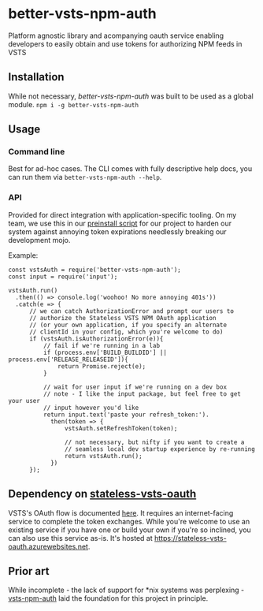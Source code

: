 # better-vsts-npm-auth
Platform agnostic library and acompanying oauth service enabling developers to easily obtain and use tokens for authorizing NPM feeds in VSTS

## Installation
While not necessary, _better-vsts-npm-auth_ was built to be used as a global module.
`npm i -g better-vsts-npm-auth`

## Usage
### Command line
Best for ad-hoc cases. The CLI comes with fully descriptive help docs, you can run them via `better-vsts-npm-auth --help`.

### API
Provided for direct integration with application-specific tooling. On my team, we use this in our [preinstall script](https://docs.npmjs.com/misc/scripts) for our project to harden our system against annoying token expirations needlessly breaking our development mojo.

Example:
```
const vstsAuth = require('better-vsts-npm-auth');
const input = require('input');

vstsAuth.run()
  .then(() => console.log('woohoo! No more annoying 401s'))
  .catch(e => {
      // we can catch AuthorizationError and prompt our users to
      // authorize the Stateless VSTS NPM OAuth application
      // (or your own application, if you specify an alternate 
      // clientId in your config, which you're welcome to do)
      if (vstsAuth.isAuthorizationError(e)){
          // fail if we're running in a lab
          if (process.env['BUILD_BUILDID'] || process.env['RELEASE_RELEASEID']){
              return Promise.reject(e);
          }
          
          // wait for user input if we're running on a dev box
          // note - I like the input package, but feel free to get your user
          // input however you'd like
          return input.text('paste your refresh_token:').
            then(token => {
                vstsAuth.setRefreshToken(token);
                
                // not necessary, but nifty if you want to create a
                // seamless local dev startup experience by re-running
                return vstsAuth.run();
            })
      });
```

## Dependency on [stateless-vsts-oauth](https://github.com/zumwald/stateless-vsts-oauth)
VSTS's OAuth flow is documented [here](https://docs.microsoft.com/en-us/vsts/integrate/get-started/authentication/oauth). It requires an internet-facing service to complete the token exchanges. While you're welcome to use an existing service if you have one or build your own if you're so inclined, you can also use this service as-is. It's hosted at https://stateless-vsts-oauth.azurewebsites.net.

## Prior art
While incomplete - the lack of support for *nix systems was perplexing - [vsts-npm-auth](https://www.npmjs.com/package/vsts-npm-auth) laid the foundation for this project in principle.